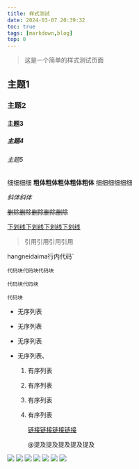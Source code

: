 ```yaml
---
title: 样式测试
date: 2024-03-07 20:39:32
toc: true
tags: [markdown,blog]
top: 0
---
```


> 这是一个简单的样式测试页面

<!-- more -->

## 主题1

### 主题2

#### 主题3

##### 主题4

###### 主题5

细细细细 **粗体粗体粗体粗体粗体** 细细细细细细

_斜体斜体_

~~删除删除删除删除删除~~

<u>下划线下划线下划线下划线</u>

> 引用引用引用引用

hangneidaima行内代码`

```
代码块代码块代码块

代码块代码块

代码块
```


- 无序列表
- 无序列表
- 无序列表
- 无序列表、


  1. 有序列表
  2. 有序列表
  3. 有序列表
  4. 有序列表
 
     [链接链接链接链接]()

     @提及提及提及提及提及


<div class="justified-gallery">

![](https://picstorage.danielniu.me/imgs/bafybeigqhq6nqzl6muoi7qe4obmknjlkqkhneell6xniiezvujvilhglzm.png)
![](https://picstorage.danielniu.me/imgs/2.png)
![](https://picstorage.danielniu.me/imgs/bafkreifgtz7lwnpkumdxikltrrfhdwjyrxrjnflovh3k2d7ark62i5r43y.png)
![](https://picstorage.danielniu.me/imgs/bafkreidt2dhxhqj4ilximdpergiswfm6lo4nebos6xwdtw5gvkqatvj2ea.png)
![](https://picstorage.danielniu.me/imgs/bafkreiax4bffeap77a4xrwtvlgycfrktw346uxvuc44xcjrf7womhqqboi.png)
![](https://picstorage.danielniu.me/imgs/bafkreia36fe5f3wrka2dctmhyzffrtlu7o4ormvjqmeqeavrn27q27pvr4.png)
![](https://picstorage.danielniu.me/imgs/bafybeie4u27xkjevbhinsomst272dcmanxs27liybijtpesh352heoxkyi.webp)

</div>